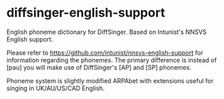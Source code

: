 # diffsinger-english-support
English phoneme dictionary for DiffSinger. Based on Intunist's NNSVS English support.

Please refer to https://github.com/intunist/nnsvs-english-support for information regarding the phonemes.
The primary difference is instead of [pau] you will make use of DiffSinger's [AP] and [SP] phonemes.

Phoneme system is slightly modified ARPAbet with extensions useful for singing in UK/AU/US/CAD English.
